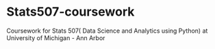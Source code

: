 # Stats507-coursework
Coursework for Stats 507( Data Science and Analytics using Python) at University of Michigan - Ann Arbor
